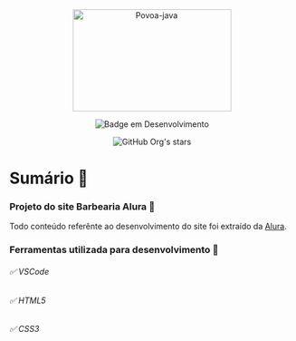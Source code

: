 <div align="center">
<img align="center" alt="Povoa-java" height="180" width="280" src="https://user-images.githubusercontent.com/75958253/166067149-7ac95512-e223-4df9-8436-83c12ebec8cd.jpeg">

![Badge em Desenvolvimento](http://img.shields.io/static/v1?label=STATUS&message=EM%20DESENVOLVIMENTO&color=GREEN&style=for-the-badge)

![GitHub Org's stars](https://img.shields.io/github/stars/DevPovoa?style=social)
</div>

##

# Sumário :bookmark_tabs:

### Projeto do site Barbearia Alura :barber:
<p>Todo conteúdo referênte ao desenvolvimento do site foi extraído da 
<a href="https://www.alura.com.br/">Alura</a>.</p>

### Ferramentas utilizada para desenvolvimento :hammer:

###### :white_check_mark: VSCode

###### :white_check_mark: HTML5

###### :white_check_mark: CSS3



